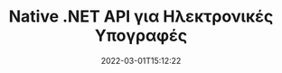---
############################# Static ############################
layout: "product"
date: 2022-03-01T15:12:22
draft: false
#operation: 
#signaturetype: 
#fileformat: 
#productName: Java
lang: el
#productCode: java
#otherformats: 
#breadcrumb: Put  signature on  for Java
product: "Signature"
product_tag: "signature"
platform: ".NET"
platform_tag: "net"

############################# Head ############################
head_title: ".NET Digital Signature API - Ηλεκτρονική υπογραφή PDF Word Excel Εικόνες"
head_description: "C# .NET ψηφιακή υπογραφή API, βιβλιοθήκη eSignature για ηλεκτρονική υπογραφή PDF, Word, υπολογιστικών φύλλων Excel, PowerPoint, εικόνων και μορφών εγγράφων γραφικών."

############################# Header ############################
title: "Native .NET API για Ηλεκτρονικές Υπογραφές"
description: "Προσθέστε ψηφιακές υπογραφές σε μορφές εγγράφων και εφαρμόστε δημοφιλείς τύπους ηλεκτρονικών υπογραφών (Κείμενο, Εικόνα, QR-Code, Barcode, Stamp και Metadata) στις εφαρμογές .NET."
button:
    enable: true

############################# SubMenu ############################
submenu:
    enable: true
    
    left:
        img_alt: "GroupDocs.Signature for .NET"
        image: "https://www.groupdocs.cloud/templates/groupdocs/images/product-logos/groupdocs-signature-net.png"
        product: "GroupDocs.Signature"
        platform: ".NET"

    middle:
        button:
            # button loop
            - link: "#overview"
              text: "ΣΦΑΙΡΙΚΗ ΕΙΚΟΝΑ"

            # button loop
            - link: "#features"
              text: "Χαρακτηριστικά"

            # button loop
            - link: "#support"
              text: "Υποστήριξη"

            # button loop
            - link: "https://products.groupdocs.app/signature"
              text: "Ζωντανή επίδειξη"

            # button loop
            - link: "https://purchase.groupdocs.com/pricing/signature/net"
              text: "Τιμολόγηση"

    right:
        link_download: "https://downloads.groupdocs.com/signature"
        link_learn: "https://docs.groupdocs.com/signature/net/"
        link_buy: "https://purchase.groupdocs.com"

############################# Overview ############################
overview:
    enable: true
    content: |
      Χρησιμοποιήστε το GroupDocs.Signature για .NET API για τη δημιουργία εφαρμογών σε C#, ASP.NET και άλλες τεχνολογίες που βασίζονται σε .NET, που σας επιτρέπουν να υπογράφετε ψηφιακά επιχειρηματικά έγγραφα όπως PDF, Microsoft Word, υπολογιστικά φύλλα Excel, παρουσιάσεις PowerPoint, εικόνες, OpenDocument και άλλες τυπικές μορφές αρχείων του κλάδου χωρίς να χρειάζεται να εγκαταστήσετε κάποιο πρόσθετο λογισμικό. Αυτή η βιβλιοθήκη ηλεκτρονικών υπογραφών είναι απλή στην εργασία και οι προγραμματιστές .NET μπορούν εύκολα να προσθέσουν προηγμένες δυνατότητες ψηφιακής υπογραφής στις εφαρμογές τους, δίνοντας τη δυνατότητα στους χρήστες να υπογράφουν, να αναζητούν και να επαληθεύουν με ασφάλεια ηλεκτρονικές υπογραφές από δημοφιλείς μορφές εγγράφων. Υποστηρίζει την εφαρμογή μιας ποικιλίας τύπων υπογραφής όπως κείμενο, εικόνα, γραμμωτός κώδικας, κώδικας QR, πεδίο φόρμας, σφραγίδα και μεταδεδομένα.  

      Το API υπογραφής εγγράφων σάς δίνει τη δυνατότητα με απλές και προηγμένες επιλογές αναζήτησης να εντοπίσετε τις απαιτούμενες υπογραφές σας σε ένα έγγραφο αμέσως. Οι επιλογές εφαρμογής στυλ υπογραφής, διαχείρισης εμφάνισης και προσαρμογής ιδιοτήτων υπογραφής όπως διαστάσεις, σκιά, ευθυγράμμιση και άλλα είναι επίσης εφικτές με αυτό το πλούσιο σε χαρακτηριστικά API υπογραφής εγγράφων.  

      Το GroupDocs.Signature για .NET μπορεί να χρησιμοποιηθεί σε οποιοδήποτε περιβάλλον ανάπτυξης που υποστηρίζει πλατφόρμα .NET. Είναι συμβατό με όλες τις γλώσσες που βασίζονται στο .NET και υποστηρίζει δημοφιλή λειτουργικά συστήματα (Windows, Linux, MacOS) όπου μπορούν να εγκατασταθούν πλαίσια Mono ή .NET (συμπεριλαμβανομένου του .NET Core).
    tabs:
      enable: true
      
      ## TAB ONE ##
      tab_one:
        description: |
          Ακολουθεί μια επισκόπηση του GroupDocs.Signature για .NET:
      
        left:
          enable: true
          icon: "fab fa-html5"
          title: "Τύποι υπογραφών"
          content: |
            * Υπογραφή κειμένου
            * Υπογραφή εικόνας
            * Ψηφιακές Υπογραφές
            * Υπογραφή QR-Code
            * Υπογραφή Barcode
            * Υπογραφή σφραγίδας
            * Υπογραφή μεταδεδομένων
      
      ## TAB TWO ##
      tab_two:
        description: |
          Το GroupDocs.Signature για .NET υποστηρίζει την προβολή όλων των δημοφιλών [μορφών αρχείων εγγράφων](https://docs.groupdocs.com/signature/net/supported-document-formats/). Με λίγες μόνο γραμμές κώδικα, προσθέστε υπογραφή PDF, Microsoft Office Word, υπολογιστικό φύλλο Excel, Image, HTML, Outlook email, OneNote, Project και δυνατότητες προβολής γραφικών στις εφαρμογές σας .NET.

        left:
          enable: true
          table:
            # table loop
            - title: "Microsoft Office"
              content: |
                * **Word:** DOC, DOCX, DOCM, DOT, DOTX, DOTM, RTF, TXT
                * **Excel:** XLS, XLSX, XLSM, XLSB, XLTM, XLT, XLTM, XLTX, XLAM, SXC, SpreadsheetML
                * **PowerPoint:** PPT, PPTX, PPS, PPSX, PPSM, POT, POTM, POTX, PPTM

        right:
          enable: true
          table:
            # table loop
            - title: "Images & Other Formats"
              content: |
                * **εικόνες**: JPG, BMP, PNG, TIFF, GIF, DCM, WEBP
                * **OpenDocument**: ODT, OTT, OTS, ODS, ODP, OTP, ODG
                * **Jpeg2000**: JP2, JPF, JPX, J2K, J2C, JPM
                * **Metafiles**: EMF, WMF, CMX
                * **Φορητός**: PDF
                * **Κλιμακόμενα διανυσματικά γραφικά**: CDR, SVG
                * **Adobe Photoshop**: PSD
                * **Οι υπολοιποι**: DJVU

      ## TAB THREE ##
      tab_three:
        description: |
          Το GroupDocs.Signature για .NET υποστηρίζει τα ακόλουθα λειτουργικά συστήματα, Frameworks και Package Managers:
        
        left:
          enable: true
          table:
            # table loop
            - icon: "fab fa-windows"
              title: "Λειτουργικά συστήματα"
              content: |
                * Windows Desktop
                * Windows Server
                * Windows Azure
                * Linux
                * MacOS

            # table loop
            - icon: "fas fa-code"
              title: "Υποστηριζόμενα πλαίσια"
              content: |
                * .NET Framework 2.0 or higher
                * Mono Framework 1.2 or higher
                * .NET Standard 2.0
                * .NET Core 2.0
                * .NET Core 2.1

        right:
          enable: true
          table:
            # table loop
            - icon: "fas fa-box"
              title: "Διαχειριστής πακέτων"
              content: |
                * NuGet

            # table loop
            - icon: "fas fa-tools"
              title: "Αναπτυξιακά Περιβάλλοντα"
              content: |
                * Microsoft Visual Studio
                * Xamarin.Android
                * Xamarin.IOS
                * Xamarin.Mac
                * MonoDevelop

############################# Features ############################
features:
    enable: true
    title: "GroupDocs.Signature για .NET Features"

    feature:
      # feature loop
      - icon: "fas fa-copy"
        content: "Δημιουργία, αναζήτηση, ενημέρωση, απόκρυψη, επαλήθευση και διαγραφή ηλεκτρονικών υπογραφών από υποστηριζόμενες μορφές εγγράφων"

      # feature loop
      - icon: "fas fa-eye"
        content: "Καθορισμός προηγμένων ηλεκτρονικών υπογραφών XML (XAdES) για υπολογιστικά φύλλα Excel"

      # feature loop
      - icon: "fas fa-bolt"
        content: "Ανάκτηση περιεχομένου εικόνας από έγγραφα υπογεγραμμένα με QR-Code, BarCode & Image Signatures"
      
      # feature loop
      - icon: "fas fa-file-powerpoint"
        content: "Ορισμός ύψους, πλάτους, περιθωρίων και στοίχισης για υπογραφή κειμένου ή εικόνας και θέση σε συγκεκριμένη σελίδα"

      # feature loop
      - icon: "fas fa-code"
        content: "Αναζήτηση, επαλήθευση και ψηφιακή υπογραφή εγγράφων παρουσίασης PowerPoint"

      # feature loop
      - icon: "fas fa-cloud"
        content: "Υπογράψτε Μορφές εγγράφων επεξεργασίας κειμένου με εγγενή υδατογραφήματα κειμένου"

      # feature loop
      - icon: "fas fa-remove-format"
        content: "Υποστηρίζει στρογγυλεμένες γωνίες για ορθογώνιους τύπους υπογραφών σφραγίδας"

      # feature loop
      - icon: "fas fa-comment-slash"
        content: "Εφαρμόστε την υπογραφή κειμένου ή εικόνας σε συγκεκριμένο φύλλο Excel ή ορίστε την ηλεκτρονική υπογραφή σε όλα τα φύλλα"

      # feature loop
      - icon: "fas fa-location-arrow"
        content: "Καθορίστε συγκεκριμένο αριθμό σειράς και στήλης για να τοποθετήσετε την υπογραφή κειμένου ή εικόνας στο φύλλο Excel"

      # feature loop
      - icon: "fas fa-border-all"
        content: "Εφαρμογή σκιάς στην υπογραφή κειμένου στο Microsoft PowerPoint και ρυθμίστε το χρώμα, τη γωνία και τη διαφάνειά του"

      # feature loop
      - icon: "fas fa-wrench"
        content: "Διαμόρφωση στυλ περιγράμματος υπογραφής κειμένου και επιλογών γραμματοσειράς για φύλλα Excel"

      # feature loop
      - icon: "fas fa-columns"
        content: "Ορίστε τον τύπο υπογραφής εικόνας, π.χ. Στρογγυλό ή τετράγωνο & Διαμόρφωση περιθωρίων, χρώμα γραμματοσειράς, περιστροφή"

      # feature loop
      - icon: "fas fa-file-word"
        content: "Εφαρμόστε ψηφιακά πιστοποιητικά σε έγγραφα, υπολογιστικά φύλλα και αρχείο PDF με γραμμή υπογραφής"

      # feature loop
      - icon: "fas fa-envelope"
        content: "Εκτελέστε ρυθμίσεις χρώματος, Εφαρμογή διαφάνειας και περιστροφής στην υπογραφή κειμένου"

      # feature loop
      - icon: "fas fa-print"
        content: "Ρύθμιση επιλογών φωτεινότητας και κλίμακας του γκρι & Καθορισμός εσοχής της υπογραφής εικόνας σε μια εικόνα"

      # feature loop
      - icon: "fas fa-file-archive"
        content: "Ενσωμάτωση προσαρμοσμένων αντικειμένων, σειριοποίηση καθώς και κρυπτογράφηση και αποκρυπτογράφηση τιμών υπογραφής μεταδεδομένων του εγγράφου PDF"

      # feature loop
      - icon: "fas fa-lock"
        content: "Απόκρυψη, αφαίρεση ή προσαρμογή της εμφάνισης ψηφιακών υπογραφών από έγγραφα PDF"

      # feature loop
      - icon: "fas fa-file-code"
        content: "Υπογραφή εγγράφων PDF με πεδίο ψηφιακής φόρμας και υπογραφή κειμένου ως εικόνα, σχολιασμός, αυτοκόλλητο ή υδατογράφημα"
      
      # feature loop
      - icon: "fas fa-fill-drip"
        content: "Τοποθετήστε την υπογραφή κειμένου σε πεδία φόρμας εγγράφων MS Word & PDF"

      # feature loop
      - icon: "fas fa-file-excel"
        content: "Καθορισμός αυθαίρετων σελίδων εγγράφων για επεξεργασία υπογραφής ή εκτεταμένης επαλήθευσης ηλεκτρονικής υπογραφής για αρχεία Word"

      # feature loop
      - icon: "fas fa-heading"
        content: "Αποθήκευση αρχείου υπογεγραμμένης εικόνας σε διαφορετική μορφή & εξαγωγή υπογεγραμμένου υπολογιστικού φύλλου ως εικόνας ή TIFF πολλών σελίδων"

      # feature loop
      - icon: "fas fa-project-diagram"
        content: "Εκχώρηση, τροποποίηση και κατάργηση κωδικού πρόσβασης σε υπογεγραμμένα αρχεία και εφαρμογή ηλεκτρονικής υπογραφής σε αρχεία που προστατεύονται με κωδικό πρόσβασης"

      # feature loop
      - icon: "fas fa-cube"
        content: "Φύλλα εργασίας eSign, διαφάνειες PowerPoint, έγγραφα Word και εικόνες με προσαρμοσμένα αντικείμενα σε μεταδεδομένα"

      # feature loop
      - icon: "fab fa-uncharted"
        content: "Ρύθμιση στυλ πινέλου υπογραφής ως συμπαγή, υφή, γραμμική κλίση και ακτινική κλίση"

      # feature loop
      - icon: "fab fa-uncharted"
        content: "Υπογράψτε έγγραφα με προσαρμοσμένο κρυπτογραφημένο κείμενο ή δεδομένα κωδικού QR"

      # feature loop
      - icon: "fab fa-uncharted"
        content: "Αναζήτηση και υπογραφή αρχείων με μορφή DjVu ως έγγραφο εικόνας"

      # feature loop
      - icon: "fab fa-uncharted"
        content: "Εξαγωγή πληροφοριών εγγράφου, π.χ. Αριθμός σελίδων, μέσω διεύθυνσης URL αρχείου"

      # feature loop
      - icon: "fab fa-uncharted"
        content: "Αναζητήστε, υπογράψτε και επαληθεύστε τα αρχεία CorelDraw ως έγγραφα εικόνας"

      # feature loop
      - icon: "fab fa-uncharted"
        content: "Διατηρήστε το ιστορικό των επεξεργασμένων ή διαγραμμένων πληροφοριών υπογραφών που αποθηκεύονται στα μεταδεδομένα"

      # feature loop
      - icon: "fab fa-uncharted"
        content: "Προσθήκη προσαρμοσμένου αντικειμένου δεδομένων, αντικειμένου κάρτας VCard ή αντικειμένου email σε κώδικα QR και επαλήθευση κρυπτογραφημένου κώδικα QR σε αρχεία PDF"

    more_feature:
      # more_feature_loop
      - title: "Προσθέστε εύκολα ψηφιακές υπογραφές"
        content: |
          Το GroupDocs.Signature for .NET API σάς επιτρέπει να προσθέτετε διάφορους τύπους υπογραφών σε υποστηριζόμενες μορφές αρχείων. Οι τύποι υπογραφής, όπως Κείμενο, Εικόνα, Ψηφιακός, Σφραγίδα, QR-Κώδικας, Barcode και Μεταδεδομένα μπορούν να εφαρμοστούν χρησιμοποιώντας το GroupDocs.Signature για .NET. Το ακόλουθο παράδειγμα κώδικα δείχνει πώς να εφαρμόσετε την υπογραφή κειμένου σε ένα έγγραφο PDF:

          ```cs
          using (Signature signature = new Signature("D:\\sample.pdf"))
          {
          TextSignOptions options = new TextSignOptions("John Smith")
          {
          // ορισμός χρώματος κειμένου
          ForeColor = Color.Red
          };
          // υπογράψτε έγγραφο σε αρχείο
          signature.Sign("D:\\signed.pdf", options);
          }
          ```

      # more_feature_loop
      - title: "Υποστηριζόμενοι τύποι υπογραφών γραμμικού κώδικα"
        content: |
          Το API χειρισμού υπογραφών σας προσφέρει τη δυνατότητα εφαρμογής υπογραφών γραμμικού κώδικα σε υποστηριζόμενες μορφές εγγράφων. Το GroupDocs.Signature για .NET υποστηρίζει διάφορους τύπους γραμμωτού κώδικα, όπως Code128, Code39Extended, Code39Standard, EAN14, EAN8, ITF14, UPCA και UPCE. Ένα στατικό αντικείμενο με το όνομα "AllTypes" παρέχεται επίσης για την υποστήριξη όλων των καταχωρημένων τύπων γραμμωτού κώδικα.

      # more_feature_loop
      - title: "Αναζήτηση Υπογραφών & Πιστοποιητικών"
        content: |
          Το GroupDocs.Signature για .NET API, σας επιτρέπει να αναζητήσετε ψηφιακά πιστοποιητικά από έγγραφα Word, υπολογιστικά φύλλα Excel και αρχεία PDF. Μπορείτε επίσης να λάβετε όλα τα ψηφιακά πιστοποιητικά που είναι καταχωρημένα στο σύστημα. Οι υπογραφές μεταδεδομένων μπορούν επίσης να αναζητηθούν σε έγγραφα του Word, υπολογιστικά φύλλα Excel, εικόνες και αρχεία PDF, χρησιμοποιώντας το GroupDocs.Signature για .NET API.  

          Μέσω του GroupDocs.Signature για .NET API, μπορείτε να αναζητήσετε υπογραφές QR-Code και Barcode σε οποιοδήποτε έγγραφο, παρουσίαση, υπολογιστικό φύλλο, εικόνα, καθώς και αρχείο PDF και να λάβετε την πρόοδο της αναζήτησης. Μπορείτε επίσης να αναζητήσετε προσαρμοσμένο αντικείμενο δεδομένων από έγγραφα υπογεγραμμένα με υπογραφή κώδικα QR.

      # more_feature_loop
      - title: "Προηγμένες επιλογές αναζήτησης για γραμμωτό κώδικα"
        content: |
          Μπορείτε να αναζητήσετε και να εντοπίσετε τον απαιτούμενο γραμμωτό κώδικα μέσω του GroupDocs.Signature for.NET API πολύ εύκολα, καθώς το API υπογραφής μας προσφέρει προηγμένες επιλογές αναζήτησης. Αυτά σας δίνουν τη δυνατότητα να αναζητήσετε γραμμωτό κώδικα σε μια συγκεκριμένη σελίδα, να κάνετε αναζήτηση σε ένα έγγραφο, να καθορίσετε διαφορετικές σελίδες για αναζήτηση (πρώτη, τελευταία, ζυγή, μονό), να αναζητήσετε γραμμωτό κώδικα συγκεκριμένου τύπου κωδικοποίησης, γραμμικό κώδικα με βάση συγκεκριμένη συμβολοσειρά κειμένου ή γραμμωτό κώδικα αναζήτησης με βάση τη συμβολοσειρά με την επιλογή «περιέχει».

############################# Support ############################
support:
    enable: true

############################# Solutions ############################
solutions:
    enable: true
    title: "Το GroupDocs.Signature προσφέρει API προβολής εγγράφων για άλλα δημοφιλή περιβάλλοντα ανάπτυξης"

    solution:
        # solution loop
        - img_alt: "GroupDocs.Signature for Java"
          image: "https://www.groupdocs.cloud/templates/groupdocs/images/product-logos/groupdocs-signature-java.png"
          product: "GroupDocs.Signature"
          platform: "Java"
          link: "/signature/java/"

############################# Back to top ###############################
back_to_top:
  enable: true
---
